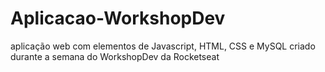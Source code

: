 # Aplicacao-WorkshopDev
aplicação web com elementos de Javascript, HTML, CSS e MySQL
criado durante a semana do WorkshopDev da Rocketseat
